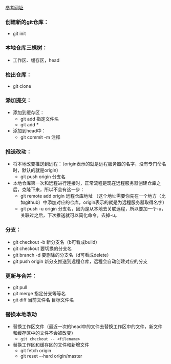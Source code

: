 [参考网址](http://www.bootcss.com/p/git-guide/)

### 创建新的git仓库：
  + git init

### 本地仓库三棵树：
  + 工作区、缓存区，head

### 检出仓库：
  + git clone

### 添加提交：
  + 添加到缓存区：
    + git add 指定文件名
    + git add *
  + 添加到head中：
    + git commit -m 注释
### 推送改动：
  + 将本地改变推送到远程：（origin表示的就是远程服务器的名字，没有专门命名时，默认的就是origin）
    + git push origin 分支名
  + 本地仓库第一次和远程进行连接时，正常流程是现在远程服务器创建仓库之后，克隆下来，所以不会有这一步：
    + git remote add origin 远程仓库地址 （这个地址需要你先在一个地方（比如github）中添加对应的仓库，origin表示的就是为远程服务器取得名字）
    + git push -u origin 分支名，因为是从本地去关联远程，所以要加一个-u，关联过之后，下次推送就可以简化命令，去掉-u。
### 分支：
  + git checkout -b 新分支名（b可看成build）
  + git checkout 要切换的分支名
  + git branch -d 要删除的分支名（d可看成delete）
  + git push origin 新分支推送到远程仓库，远程会自动创建对应的分支
### 更新与合并：
  + git pull
  + git merge 指定分支等等名
  + git diff 当前文件名 目标文件名
### 替换本地改动
  + 替换工作区文件（最近一次的head中的文件去替换工作区中的文件，新文件和缓存区中的文件不会被改变）
    + ```git checkout -- <filename>```
  + 替换工作区和缓存区的文件和新增文件
    + git fetch origin
    + git reset --hard origin/master
